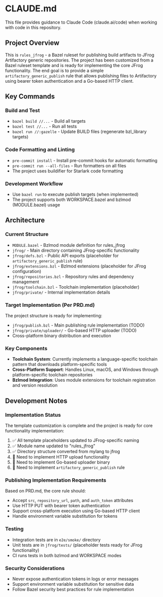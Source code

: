 # CLAUDE.md

This file provides guidance to Claude Code (claude.ai/code) when working with code in this repository.

## Project Overview

This is `rules_jfrog` - a Bazel ruleset for publishing build artifacts to JFrog Artifactory generic repositories. The project has been customized from a Bazel ruleset template and is ready for implementing the core JFrog functionality. The end goal is to provide a simple `artifactory_generic_publish` rule that allows publishing files to Artifactory using bearer token authentication and a Go-based HTTP client.

## Key Commands

### Build and Test
- `bazel build //...` - Build all targets
- `bazel test //...` - Run all tests
- `bazel run //:gazelle` - Update BUILD files (regenerate bzl_library targets)

### Code Formatting and Linting
- `pre-commit install` - Install pre-commit hooks for automatic formatting
- `pre-commit run --all-files` - Run formatters on all files
- The project uses buildifier for Starlark code formatting

### Development Workflow
- Use `bazel run` to execute publish targets (when implemented)
- The project supports both WORKSPACE.bazel and bzlmod (MODULE.bazel) usage

## Architecture

### Current Structure
- `MODULE.bazel` - Bzlmod module definition for rules_jfrog
- `jfrog/` - Main directory containing JFrog-specific functionality
- `jfrog/defs.bzl` - Public API exports (placeholder for `artifactory_generic_publish` rule)
- `jfrog/extensions.bzl` - Bzlmod extensions (placeholder for JFrog configuration)
- `jfrog/repositories.bzl` - Repository rules and dependency management
- `jfrog/toolchain.bzl` - Toolchain implementation (placeholder)
- `jfrog/private/` - Internal implementation details

### Target Implementation (Per PRD.md)
The project structure is ready for implementing:
- `jfrog/publish.bzl` - Main publishing rule implementation (TODO)
- `jfrog/private/uploader/` - Go-based HTTP uploader (TODO)
- Cross-platform binary distribution and execution

### Key Components
- **Toolchain System**: Currently implements a language-specific toolchain pattern that downloads platform-specific tools
- **Cross-Platform Support**: Handles Linux, macOS, and Windows through platform-specific toolchain repositories
- **Bzlmod Integration**: Uses module extensions for toolchain registration and version resolution

## Development Notes

### Implementation Status
The template customization is complete and the project is ready for core functionality implementation:
1. ✅ All template placeholders updated to JFrog-specific naming
2. ✅ Module name updated to "rules_jfrog" 
3. ✅ Directory structure converted from mylang to jfrog
4. 🚧 Need to implement HTTP upload functionality
5. 🚧 Need to implement Go-based uploader binary
6. 🚧 Need to implement `artifactory_generic_publish` rule

### Publishing Implementation Requirements
Based on PRD.md, the core rule should:
- Accept `src`, `repository_url`, `path`, and `auth_token` attributes
- Use HTTP PUT with bearer token authentication
- Support cross-platform execution using Go-based HTTP client
- Handle environment variable substitution for tokens

### Testing
- Integration tests are in `e2e/smoke/` directory
- Unit tests are in `jfrog/tests/` (placeholder tests ready for JFrog functionality)
- CI runs tests in both bzlmod and WORKSPACE modes

### Security Considerations
- Never expose authentication tokens in logs or error messages
- Support environment variable substitution for sensitive data
- Follow Bazel security best practices for rule implementation